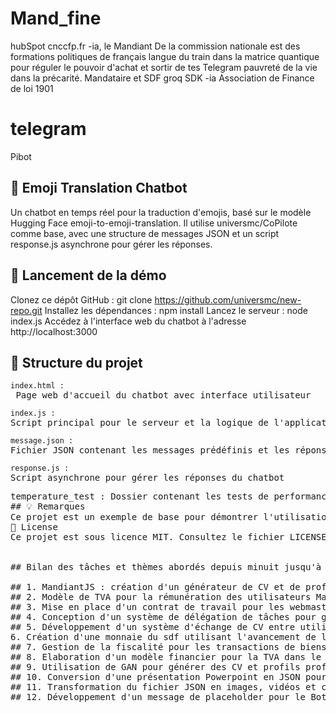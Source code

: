 # Mand_fine
hubSpot cnccfp.fr -ia, le Mandiant De la commission nationale est des formations politiques de français langue du train dans la matrice quantique pour réguler le pouvoir d'achat et sortir de tes Telegram pauvreté de la vie dans la précarité. Mandataire et SDF groq SDK -ia Association de Finance de loi 1901

# telegram
Pibot
## 💬 Emoji Translation Chatbot
Un chatbot en temps réel pour la traduction d'emojis, basé sur le modèle Hugging Face emoji-to-emoji-translation. Il utilise universmc/CoPilote comme base, avec une structure de messages JSON et un script response.js asynchrone pour gérer les réponses.
## 🚀 Lancement de la démo
Clonez ce dépôt GitHub : git clone https://github.com/universmc/new-repo.git
Installez les dépendances : npm install
Lancez le serveur : node index.js
Accédez à l'interface web du chatbot à l'adresse http://localhost:3000
## 🧱 Structure du projet
<pre><code>index.html :</code> Page web d'accueil du chatbot avec interface utilisateur
<pre><code>index.js : </code>Script principal pour le serveur et la logique de l'application
<pre><code>message.json : </code>Fichier JSON contenant les messages prédéfinis et les réponses du chatbot
<pre><code>response.js : </code>Script asynchrone pour gérer les réponses du chatbot
<pre>
temperature_test : Dossier contenant les tests de performances pour le modèle Hugging Face
## 💡 Remarques
Ce projet est un exemple de base pour démontrer l'utilisation du modèle Hugging Face emoji-to-emoji-translation. Vous pouvez l'étendre et l'adapter à vos besoins en ajoutant des fonctionnalités et en personnalisant les réponses.
📝 License
Ce projet est sous licence MIT. Consultez le fichier LICENSE pour plus de détails.


## Bilan des tâches et thèmes abordés depuis minuit jusqu'à midi :

## 1. MandiantJS : création d'un générateur de CV et de profils de développeurs web, valorisation des compétences et des contributions à des projets open source.
## 2. Modèle de TVA pour la rémunération des utilisateurs MandiantJS, implémentation d'une crypto-monnaie et de la classe TVA dans clochard.sol.
## 3. Mise en place d'un contrat de travail pour les webmasters via MandiantJS et clochard.sol.
## 4. Conception d'un système de délégation de tâches pour générer des CV et profils professionnels.
## 5. Développement d'un système d'échange de CV entre utilisateurs avec MandiantJS et clochard.sol.
6. Création d'une monnaie du sdf utilisant l'avancement de la traçabilité dans clochard.sol.
## 7. Gestion de la fiscalité pour les transactions de biens et de services.
## 8. Elaboration d'un modèle financier pour la TVA dans le contrat intelligent clochard.sol.
## 9. Utilisation de GAN pour générer des CV et profils professionnels et un BotNet Telegram pour communiquer avec le contrat intelligent.
## 10. Conversion d'une présentation Powerpoint en JSON pour une vidéo de présentation sur clochard.sol.
## 11. Transformation du fichier JSON en images, vidéos et contenus multimédias.
## 12. Développement d'un message de placeholder pour le Bot Telegram, respectant les limitations de longueur.
